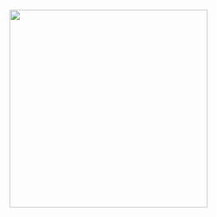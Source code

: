 <h5 align="center">
<a href="https://rentry.co/sit"><img src="https://github.com/user-attachments/assets/2c589352-8a38-4557-a51f-dac4b3a4f164" width="350" height="auto"></img></a>

</h5>
